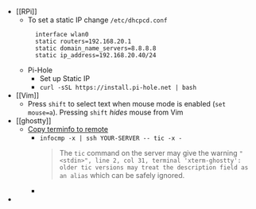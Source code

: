 - [[RPi]]
	- To set a static IP change `/etc/dhcpcd.conf`
	  ```
	    interface wlan0
	    static routers=192.168.20.1
	    static domain_name_servers=8.8.8.8
	    static ip_address=192.168.20.40/24
	  ```
	- Pi-Hole
		- Set up Static IP
		- `curl -sSL https://install.pi-hole.net | bash`
- [[Vim]]
	- Press `shift` to select text when mouse mode is enabled (`set mouse=a`). Pressing `shift` *hides* mouse from Vim
- [[ghostty]]
	- [Copy terminfo to remote](https://ghostty.org/docs/help/terminfo)
		- `infocmp -x | ssh YOUR-SERVER -- tic -x -`
		  > The `tic` command on the server may give the warning `"<stdin>", line 2, col 31, terminal 'xterm-ghostty': older tic versions may treat the description field as an alias` which can be safely ignored.
		-
-
